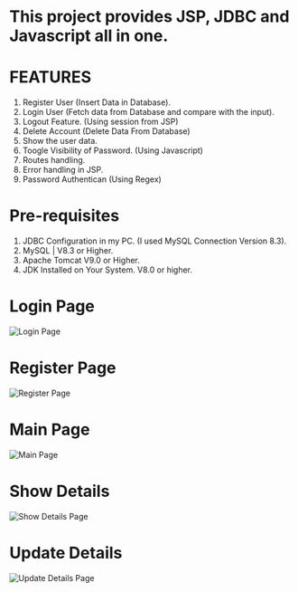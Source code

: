 # This project provides JSP, JDBC and Javascript all in one.
# FEATURES
1. Register User (Insert Data in Database).
2. Login User (Fetch data from Database and compare with the input).
3. Logout Feature. (Using session from JSP)
4. Delete Account (Delete Data From Database)
5. Show the user data.
6. Toogle Visibility of Password. (Using Javascript)
7. Routes handling.
8. Error handling in JSP.
9. Password Authentican (Using Regex)

# Pre-requisites
1. JDBC Configuration in my PC. (I used MySQL Connection Version 8.3).
2. MySQL | V8.3 or Higher.
3. Apache Tomcat V9.0 or Higher.
4. JDK Installed on Your System. V8.0 or higher.

# Login Page
![Login Page](https://github.com/AlphaXD2003/JSP-JDBC-JAVASCRIPT-Practical-ALL-IN-ONE/assets/146444663/64bdaa5f-f7d2-4169-b98e-b2b6fc43ece3)

# Register Page
![Register Page](https://github.com/AlphaXD2003/JSP-JDBC-JAVASCRIPT-Practical-ALL-IN-ONE/assets/146444663/aa1b123a-6731-40cd-8e5b-8b4c839c9b56)
 
# Main Page
![Main Page](https://github.com/AlphaXD2003/JSP-JDBC-JAVASCRIPT-Practical-ALL-IN-ONE/assets/146444663/f6030219-aa7e-4f8e-819f-64c7517aeb21)

# Show Details
![Show Details Page](https://github.com/AlphaXD2003/JSP-JDBC-JAVASCRIPT-Practical-ALL-IN-ONE/assets/146444663/9cd71cb5-ee05-45b6-9405-fa9fbd806053)

# Update Details
![Update Details Page](https://github.com/AlphaXD2003/JSP-JDBC-JAVASCRIPT-Practical-ALL-IN-ONE/assets/146444663/9fbb78d5-7416-4b80-b686-a599ffcf5fbb)




